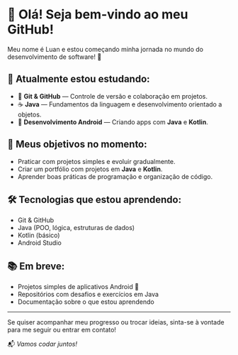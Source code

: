 # 👋 Olá! Seja bem-vindo ao meu GitHub!

Meu nome é Luan e estou começando minha jornada no mundo do desenvolvimento de software! 🚀

## 🧠 Atualmente estou estudando:

- 📁 **Git & GitHub** — Controle de versão e colaboração em projetos.
- ☕ **Java** — Fundamentos da linguagem e desenvolvimento orientado a objetos.
- 🤖 **Desenvolvimento Android** — Criando apps com **Java** e **Kotlin**.

## 🎯 Meus objetivos no momento:

- Praticar com projetos simples e evoluir gradualmente.
- Criar um portfólio com projetos em **Java** e **Kotlin**.
- Aprender boas práticas de programação e organização de código.

## 🛠️ Tecnologias que estou aprendendo:

- Git & GitHub
- Java (POO, lógica, estruturas de dados)
- Kotlin (básico)
- Android Studio

## 📚 Em breve:

- Projetos simples de aplicativos Android 📱
- Repositórios com desafios e exercícios em Java
- Documentação sobre o que estou aprendendo

---

Se quiser acompanhar meu progresso ou trocar ideias, sinta-se à vontade para me seguir ou entrar em contato!

📬 *Vamos codar juntos!*
